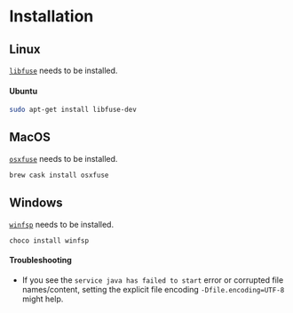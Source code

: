 Installation
==

## Linux

[`libfuse`](https://github.com/libfuse/libfuse) needs to be installed.

#### Ubuntu
```bash
sudo apt-get install libfuse-dev
``` 

## MacOS

[`osxfuse`](https://osxfuse.github.io) needs to be installed.

```bash
brew cask install osxfuse
```

## Windows

[`winfsp`](https://github.com/billziss-gh/winfsp) needs to be installed.
```batch
choco install winfsp
```

#### Troubleshooting

* If you see the `service java has failed to start` error or corrupted file names/content, setting
the explicit file encoding `-Dfile.encoding=UTF-8` might help.